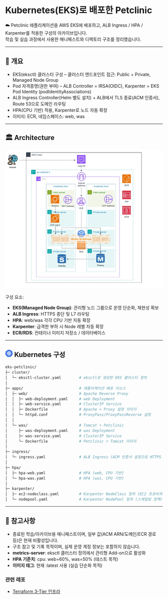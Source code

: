 # Kubernetes(EKS)로 배포한 Petclinic

☁️ Petclinic 애플리케이션을 AWS EKS에 배포하고, ALB Ingress / HPA / Karpenter를 적용한 구성의 아카이브입니다.  
학습 및 실습 과정에서 사용한 매니페스트와 디렉토리 구조를 정리했습니다.

---

## 📝 개요

- EKS(eksctl) 클러스터 구성 – 클러스터 엔드포인트 접근: Public + Private, Managed Node Group
- Pod 자격증명(권한 부여) – ALB Controller = IRSA(OIDC), Karpenter = EKS Pod Identity (podIdentityAssociations)
- ALB Ingress Controller(Helm 별도 설치) + ALB에서 TLS 종료(ACM 인증서), Route 53으로 도메인 라우팅
- HPA(CPU 기반) 적용, Karpenter로 노드 자동 확장
- 이미지: ECR, 네임스페이스: web, was

---

## 🏛️ Architecture
![Architecture](eks-archi.png)

구성 요소:
- **EKS(Managed Node Group)**: 관리형 노드 그룹으로 운영 단순화, 재현성 확보
- **ALB Ingress**: HTTPS 종단 및 L7 라우팅
- **HPA**: web/was 각각 CPU 기반 자동 확장
- **Karpenter**: 급격한 부하 시 Node 레벨 자동 확장
- **ECR/RDS**: 컨테이너 이미지 저장소 / 데이터베이스

---

## <img src="https://raw.githubusercontent.com/devicons/devicon/master/icons/kubernetes/kubernetes-original.svg" width="24"/> Kubernetes 구성
```bash
eks-petclinic/
├─ cluster/
│  └─ eksctl-cluster.yaml        # eksctl로 생성한 EKS 클러스터 정의
│
├─ apps/                         # 애플리케이션 배포 리소스
│  ├─ web/                       # Apache Reverse Proxy
│  │  ├─ web-deployment.yaml     # web Deployment 
│  │  ├─ web-service.yaml        # ClusterIP Service
│  │  ├─ Dockerfile              # Apache + Proxy 설정 이미지
│  │  └─ httpd.conf              # ProxyPass/ProxyPassReverse 설정
│  │
│  └─ was/                       # Tomcat + Petclinic
│     ├─ was-deployment.yaml     # was Deployment 
│     ├─ was-service.yaml        # ClusterIP Service
│     └─ Dockerfile              # Petclinic + Tomcat 이미지
│
├─ ingress/
│  └─ ingress.yaml               # ALB Ingress (ACM 인증서 설정으로 HTTPS 종단)
│
├─ hpa/
│  ├─ hpa-web.yaml               # HPA (web, CPU 기반)
│  └─ hpa-was.yaml               # HPA (was, CPU 기반)
│
├─ karpenter/
│  ├─ ec2-nodeclass.yaml         # Karpenter NodeClass 정의 (EC2 프로비저닝 스펙)
│  └─ nodepool.yaml              # Karpenter NodePool 정의 (스케일링 정책)
```
---

## 📎 참고사항
- 종료된 학습/아카이브용 매니페스트이며, 일부 값(ACM ARN/도메인/ECR 경로 등)은 현재 비활성입니다.
- 구조 참고 및 기록 목적이며, 실제 운영 계정 정보는 포함하지 않습니다.
- **metrics-server**: eksctl 클러스터 정의에서 관리형 Add-on으로 활성화
- **HPA 기준치**: cpu: web=60%, was=50% (테스트 목적)
- **이미지 태그**: 현재 :latest 사용 (실습 단순화 목적)

### 관련 레포
- [Terraform 3-Tier 인프라](https://github.com/kjgreen2324/terraform-petclinic)

